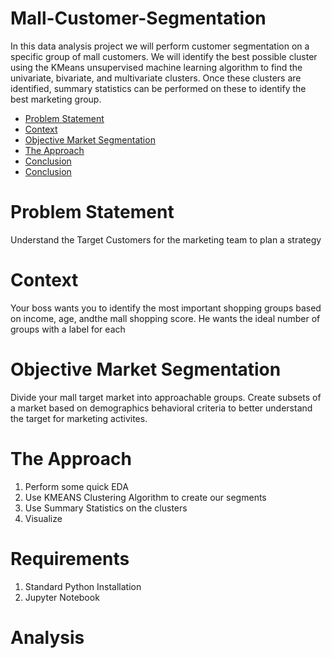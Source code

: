 # Mall-Customer-Segmentation
In this data analysis project we will perform customer segmentation on a specific group of mall customers. We will identify the best possible cluster using the KMeans unsupervised machine learning algorithm to find the univariate, bivariate, and multivariate clusters. Once these clusters are identified, summary statistics can be performed on these to identify the best marketing group.

- [Problem Statement](#problem-statement)
- [Context](#context)
- [Objective Market Segmentation](#objective-market-segmentation)
- [The Approach](#the-approach)
- [Conclusion](#Conclusion)
- [Conclusion](#Conclusion)


# Problem Statement
Understand the Target Customers for the marketing team to plan a strategy

# Context
Your boss wants you to identify the most important shopping groups based on income, age, andthe mall shopping score.
He wants the ideal number of groups with a label for each

# Objective Market Segmentation
Divide your mall target market into approachable groups. Create subsets of a market based on demographics behavioral criteria to better understand the target for marketing activites.

# The Approach
1. Perform some quick EDA
2. Use KMEANS Clustering Algorithm to create our segments
3. Use Summary Statistics on the clusters
4. Visualize

# Requirements
1. Standard Python Installation
2. Jupyter Notebook

# Analysis
